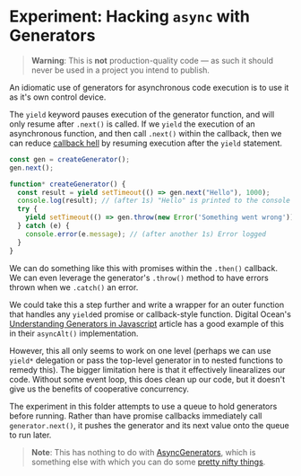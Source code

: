 # Experiment: Hacking `async` with Generators

> **Warning**: This is **not** production-quality code — as such it should never be used in a project you intend to publish.

An idiomatic use of generators for asynchronous code execution is to use it as it's own control device.

The `yield` keyword pauses execution of the generator function, and will only resume after `.next()` is called. If we `yield` the execution of an asynchronous function, and then call `.next()` within the callback, then we can reduce [callback hell](https://www.scaler.com/topics/callback-hell-in-javascript/#callback-hell) by resuming execution after the `yield` statement.

```js
const gen = createGenerator();
gen.next();

function* createGenerator() {
  const result = yield setTimeout(() => gen.next("Hello"), 1000);
  console.log(result); // (after 1s) "Hello" is printed to the console
  try {
    yield setTimeout(() => gen.throw(new Error('Something went wrong')), 1000);
  } catch (e) {
    console.error(e.message); // (after another 1s) Error logged
  }
}
```

We can do something like this with promises within the `.then()` callback. We can even leverage the generator's `.throw()` method to have errors thrown when we `.catch()` an error.

We could take this a step further and write a wrapper for an outer function that handles any `yield`ed promise or callback-style function. Digital Ocean's [Understanding Generators in Javascript](https://www.digitalocean.com/community/tutorials/understanding-generators-in-javascript#async-await-with-generators) article has a good example of this in their `asyncAlt()` implementation.

However, this all only seems to work on one level (perhaps we can use `yield*` delegation or pass the top-level generator in to nested functions to remedy this). The bigger limitation here is that it effectively linearalizes our code. Without some event loop, this does clean up our code, but it doesn't give us the benefits of cooperative concurrency.

The experiment in this folder attempts to use a queue to hold generators before running. Rather than have promise callbacks immediately call `generator.next()`, it pushes the generator and its next value onto the queue to run later.

> **Note**: This has nothing to do with [AsyncGenerators](https://developer.mozilla.org/en-US/docs/Web/JavaScript/Reference/Global_Objects/AsyncGenerator), which is something else with which you can do some [pretty nifty things](https://kamsar.net/index.php/2021/07/Fun-with-async-generators-and-for-await/).
